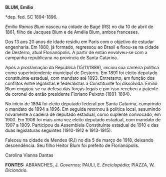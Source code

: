 **BLUM, Emílio**

\*dep. fed. SC 1894-1896.

*Emílio Ramos Blum* nasceu na cidade de Bagé (RS) no dia 10 de abril de
1861, filho de Jacques Blum e de Amélia Blum, ambos franceses.

Dos 13 aos 20 anos de idade residiu em Paris com o objetivo de estudar
engenharia. Em 1880, já formado, regressou ao Brasil e fixou-se na
cidade de Desterro, atual Florianópolis. A partir de então envolveu-se
com a campanha republicana na província de Santa Catarina.

Após a proclamação da República (15/11/1889), iniciou sua carreira
política como superintendente municipal de Desterro. Em 1891 foi eleito
deputado constituinte estadual, com mandato até 1893. Entretanto, em
função dos conflitos entre legalistas e federalistas a Constituinte foi
dissolvida. Emílio Blum engajou-se na defesa das forças legais e por
isso recebeu a patente de coronel do então presidente Floriano Peixoto
(1891-1894).

No início de 1894 foi eleito deputado federal por Santa Catarina,
cumprindo o mandato de 1894 a 1896. Em seguida retornou à política
local, assumindo novamente a cadeira de deputado estadual, como suplente
convocado, em 1900. Em 1906 foi mais uma vez eleito deputado estadual,
com mandato de 1907 a 1909. Participou da Assembleia Constituinte
estadual de 1910 e das duas legislaturas seguintes (1910-1912 e
1913-1915).

Faleceu na cidade de Mendes (RJ) no dia 5 de março de 1918, deixando
descendência. Seu filho Heitor Blum foi prefeito de Florianópolis.

Carolina Vianna Dantas

**FONTES:** ABRANCHES, J. *Governos;* PAULI, E. *Enciclopédia;* PIAZZA,
W. *Dicionário*.
